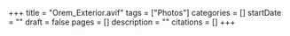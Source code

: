 +++
title = "Orem_Exterior.avif"
tags = ["Photos"]
categories = []
startDate = ""
draft = false
pages = []
description = ""
citations = []
+++
